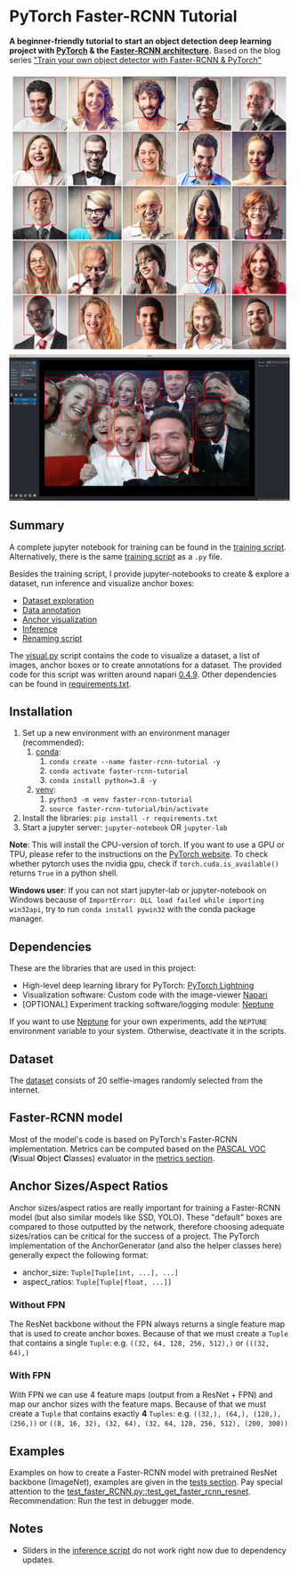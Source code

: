 # PyTorch Faster-RCNN Tutorial

**A beginner-friendly tutorial to start an object detection deep learning project with
[PyTorch](https://pytorch.org/) & the [Faster-RCNN architecture](https://arxiv.org/pdf/1506.01497.pdf).**
Based on the blog
series ["Train your own object detector with Faster-RCNN & PyTorch"](https://johschmidt42.medium.com/train-your-own-object-detector-with-faster-rcnn-pytorch-8d3c759cfc70)

![image1](images/image1.png)
![image2](images/image2.png)

## Summary

A complete jupyter notebook for training can be found in the [training script](training_script.ipynb). Alternatively,
there is the same [training script](training_script.py) as a `.py` file.

Besides the training script, I provide jupyter-notebooks to create & explore a dataset, run inference and visualize
anchor boxes:

- [Dataset exploration](dataset_exploration_script.ipynb)
- [Data annotation](annotation_script.ipynb)
- [Anchor visualization](anchor_script.ipynb)
- [Inference](inference_script.ipynb)
- [Renaming script](rename_files_script.ipynb)

The [visual.py](pytorch_faster_rcnn_tutorial/visual.py) script contains the code to visualize a dataset, a list of
images, anchor boxes or to create annotations for a dataset. The provided code for this script was written around
napari [0.4.9](https://napari.org/docs/dev/release/release_0_4_9.html). Other dependencies can be found
in [requirements.txt](requirements.txt).

## Installation

1. Set up a new environment with an environment manager (recommended):
    1. [conda](https://docs.conda.io/en/latest/miniconda.html):
        1. `conda create --name faster-rcnn-tutorial -y`
        2. `conda activate faster-rcnn-tutorial`
        3. `conda install python=3.8 -y`
    2. [venv](https://docs.python.org/3/library/venv.html):
        1. `python3 -m venv faster-rcnn-tutorial`
        2. `source faster-rcnn-tutorial/bin/activate`
2. Install the libraries:
   `pip install -r requirements.txt`
3. Start a jupyter server:
   `jupyter-notebook` OR `jupyter-lab`

**Note**: This will install the CPU-version of torch. If you want to use a GPU or TPU, please refer to the instructions
on the [PyTorch website](https://pytorch.org/). To check whether pytorch uses the nvidia gpu, check
if `torch.cuda.is_available()` returns `True` in a python shell.

**Windows user**: If you can not start jupyter-lab or jupyter-notebook on Windows because of
`ImportError: DLL load failed while importing win32api`, try to run `conda install pywin32` with the conda package
manager.

## Dependencies

These are the libraries that are used in this project:

- High-level deep learning library for PyTorch: [PyTorch Lightning](https://www.pytorchlightning.ai/)
- Visualization software: Custom code with the image-viewer [Napari](https://napari.org/)
- [OPTIONAL] Experiment tracking software/logging module: [Neptune](https://neptune.ai/)

If you want to use [Neptune](https://neptune.ai/) for your own experiments, add the `NEPTUNE` environment variable to
your system. Otherwise, deactivate it in the scripts.

## Dataset

The [dataset](/Users/johannes/workspace/PyTorch-Object-Detection-Faster-RCNN-Tutorial/pytorch_faster_rcnn_tutorial/data)
consists of 20 selfie-images randomly selected from the internet.

## Faster-RCNN model

Most of the model's code is based on PyTorch's Faster-RCNN implementation. Metrics can be computed based on
the [PASCAL VOC](http://host.robots.ox.ac.uk/pascal/VOC/) (**V**isual **O**bject **C**lasses) evaluator in
the [metrics section](pytorch_faster_rcnn_tutorial/metrics).

## Anchor Sizes/Aspect Ratios

Anchor sizes/aspect ratios are really important for training a Faster-RCNN model (but also similar models like SSD,
YOLO). These "default" boxes are compared to those outputted by the network, therefore choosing adequate sizes/ratios
can be critical for the success of a project. The PyTorch implementation of the AnchorGenerator (and also the helper
classes here) generally expect the following format:

- anchor_size: `Tuple[Tuple[int, ...], ...]`
- aspect_ratios: `Tuple[Tuple[float, ...]]`

### Without FPN

The ResNet backbone without the FPN always returns a single feature map that is used to create anchor boxes. Because of
that we must create a `Tuple` that contains a single `Tuple`: e.g. `((32, 64, 128, 256, 512),)` or `(((32, 64),)`

### With FPN

With FPN we can use 4 feature maps (output from a ResNet + FPN) and map our anchor sizes with the feature maps. Because
of that we must create a `Tuple` that contains exactly **4** `Tuples`: e.g. `((32,), (64,), (128,), (256,))`
or `((8, 16, 32), (32, 64), (32, 64, 128, 256, 512), (200, 300))`

## Examples

Examples on how to create a Faster-RCNN model with pretrained ResNet backbone (ImageNet), examples are given in
the [tests section](tests). Pay special attention to
the [test_faster_RCNN.py::test_get_faster_rcnn_resnet](tests/test_faster_RCNN.py). Recommendation: Run the test in debugger mode.

## Notes

- Sliders in the [inference script](inference_script.ipynb) do not work right now due to dependency updates.
